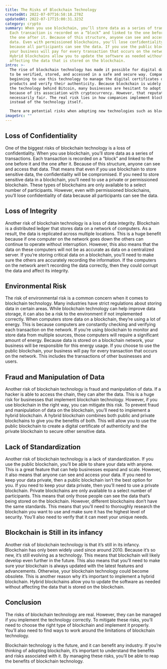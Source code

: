 ```yaml
---
title: The Risks of Blockchain Technology
createdAt: 2022-07-07T16:58:18.278Z
updatedAt: 2022-07-17T15:00:31.323Z
category: crypto
summary: When you use blockchain, you’ll store data as a series of transactions.
  Each transaction is recorded on a “block” and linked to the one before it and
  the one after it. Because of this structure, anyone can see and access that
  data. Even with permissioned blockchains, you'll lose confidentiality of data
  because all participants can see the data. If you use the public blockchain,
  your business will pay for every transaction that occurs on the network.
  Hybrid blockchains allow you to update the software as needed without
  affecting the data that is stored on the blockchain.
intro: >-
  The rise of blockchain technology has made it possible for digital data
  to be verified, stored, and accessed in a safe and secure way. Companies are
  beginning to use this technology to manage the digital certificates of their
  products and verify their authenticity. Because blockchain is widely known as
  the technology behind Bitcoin, many businesses are hesitant to adopt it
  because of its association with cryptocurrency. However, that reputation isn’t
  necessarily fair. The real risk lies in how companies implement blockchain
  instead of the technology itself. 

  There are potential risks when adopting new technologies such as blockchain; however, implementing it correctly can help your business thrive by streamlining processes and reducing costs. This article explains the risks of blockchain technology and how you can mitigate them before implementation.
imageSrc: ""
---
```


## Loss of Confidentiality

One of the biggest risks of blockchain technology is a loss of confidentiality. When you use blockchain, you’ll store data as a series of transactions. Each transaction is recorded on a “block” and linked to the one before it and the one after it. Because of this structure, anyone can see and access that data. That means that even if you use blockchain to store sensitive data, the confidentiality will be compromised.
If you need to store sensitive data in a blockchain, you’ll need to use a private or permissioned blockchain. These types of blockchains are only available to a select number of participants. However, even with permissioned blockchains, you’ll lose confidentiality of data because all participants can see the data.

## Loss of Integrity

Another risk of blockchain technology is a loss of data integrity. Blockchain is a distributed ledger that stores data on a network of computers. As a result, the data is replicated across multiple locations. This is a huge benefit because if one computer on the network goes down the others can continue to operate without interruption. However, this also means that the data on these computers will not be as accurate as data on a centralized server.
If you’re storing critical data on a blockchain, you’ll need to make sure the others are accurately recording the information. If the computers on the network aren’t recording the data correctly, then they could corrupt the data and affect its integrity.

## Environmental Risk

The risk of environmental risk is a common concern when it comes to blockchain technology. Many industries have strict regulations about storing data in certain areas. While blockchain technology can help improve data storage, it can also be a risk to the environment if not implemented correctly.
When computers store data on a blockchain, they’re using a lot of energy. This is because computers are constantly checking and verifying each transaction on the network. If you’re using blockchain to monitor and store data from multiple sources, those computers will require a significant amount of energy.
Because data is stored on a blockchain network, your business will be responsible for this energy usage. If you choose to use the public blockchain, your business will pay for every transaction that occurs on the network. This includes the transactions of other businesses and users.

## Fraud and Manipulation of Data

Another risk of blockchain technology is fraud and manipulation of data. If a hacker is able to access the chain, they can alter the data. This is a huge risk for businesses that implement blockchain technology. However, if you use blockchain in the right way, you can mitigate this risk.
To prevent fraud and manipulation of data on the blockchain, you’ll need to implement a hybrid blockchain. A hybrid blockchain combines both public and private blockchains to give you the benefits of both. This will allow you to use the public blockchain to create a digital certificate of authenticity and the private blockchain to secure other sensitive data.

## Lack of Standardization

Another risk of blockchain technology is a lack of standardization. If you use the public blockchain, you’ll be able to share your data with anyone. This is a great feature that can help businesses expand and scale. However, it also means that anyone can see and access your data. If you need to keep your data private, then a public blockchain isn’t the best option for you.
If you need to keep your data private, then you’ll need to use a private blockchain. Private blockchains are only available to a select number of participants. This means that only those people can see the data that’s being stored on the blockchain.
However, different blockchains don’t have the same standards. This means that you’ll need to thoroughly research the blockchain you want to use and make sure it has the highest level of security. You’ll also need to verify that it can meet your unique needs.

## Blockchain is Still in its infancy

Another risk of blockchain technology is that it’s still in its infancy. Blockchain has only been widely used since around 2010. Because it’s so new, it’s still evolving as a technology. This means that blockchain will likely develop even further in the future.
This also means that you’ll need to make sure your blockchain is always updated with the latest features and advancements. Otherwise, your blockchain technology could become obsolete.
This is another reason why it’s important to implement a hybrid blockchain. Hybrid blockchains allow you to update the software as needed without affecting the data that is stored on the blockchain.

## Conclusion

The risks of blockchain technology are real. However, they can be managed if you implement the technology correctly. To mitigate these risks, you’ll need to choose the right type of blockchain and implement it properly. You’ll also need to find ways to work around the limitations of blockchain technology.

Blockchain technology is the future, and it can benefit any industry. If you’re thinking of adopting blockchain, it’s important to understand the benefits and risks associated with it. By managing these risks, you’ll be able to reap the benefits of blockchain technology.
